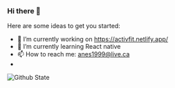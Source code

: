 ### Hi there 👋

Here are some ideas to get you started:

- 🔭 I’m currently working on https://activfit.netlify.app/
- 🌱 I’m currently learning React native
- 📫 How to reach me: anes1999@live.ca
- 
![Github State](https://github-readme-stats.vercel.app/api?username=KA-devl&show_icons=true&theme=dark#gh-dark-mode-only)
